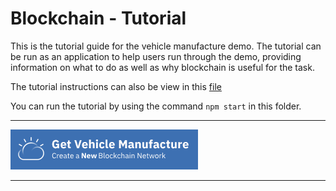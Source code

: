 # Blockchain - Tutorial

This is the tutorial guide for the vehicle manufacture demo. The tutorial can be run as an application to help users run through the demo, providing information on what to do as well as why blockchain is useful for the task. 

The tutorial instructions can also be view in this [file](tutorial.md)

You can run the tutorial by using the command `npm start` in this folder.

***

[![Deploy To Bluemix](/.bluemix/GetVehicleManufacture.png)](https://console.stage1.bluemix.net/devops/setup/deploy/?repository=https%3A//github.com/IBM-Blockchain/vehicle-manufacture&branch=master)

***